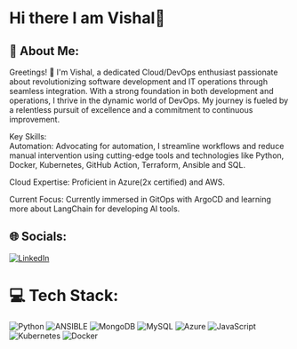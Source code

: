 # Hi there I am Vishal👋
## 💫 About Me:
Greetings! 👋 I'm Vishal, a dedicated Cloud/DevOps enthusiast passionate about revolutionizing software development and IT operations through seamless integration. With a strong foundation in both development and operations, I thrive in the dynamic world of DevOps. My journey is fueled by a relentless pursuit of excellence and a commitment to continuous improvement.

Key Skills:  
Automation: Advocating for automation, I streamline workflows and reduce manual intervention using cutting-edge tools and technologies like Python, Docker, Kubernetes, GitHub Action, Terraform, Ansible and SQL.

Cloud Expertise: Proficient in Azure(2x certified) and AWS.

Current Focus:
Currently immersed in GitOps with ArgoCD and learning more about LangChain for developing AI tools.


## 🌐 Socials:
[![LinkedIn](https://img.shields.io/badge/LinkedIn-%230077B5.svg?logo=linkedin&logoColor=white)](https://linkedin.com/in/https://www.linkedin.com/in/vishal-lokam-418485193/) 

# 💻 Tech Stack:
![Python](https://img.shields.io/badge/python-3670A0?style=for-the-badge&logo=python&logoColor=ffdd54) ![ANSIBLE](https://img.shields.io/badge/ansible-%231A1918.svg?style=for-the-badge&logo=ansible&logoColor=white) ![MongoDB](https://img.shields.io/badge/MongoDB-%234ea94b.svg?style=for-the-badge&logo=mongodb&logoColor=white) ![MySQL](https://img.shields.io/badge/mysql-%2300000f.svg?style=for-the-badge&logo=mysql&logoColor=white) ![Azure](https://img.shields.io/badge/azure-%230072C6.svg?style=for-the-badge&logo=microsoftazure&logoColor=white) ![JavaScript](https://img.shields.io/badge/javascript-%23323330.svg?style=for-the-badge&logo=javascript&logoColor=%23F7DF1E) ![Kubernetes](https://img.shields.io/badge/kubernetes-%23326ce5.svg?style=for-the-badge&logo=kubernetes&logoColor=white) ![Docker](https://img.shields.io/badge/docker-%230db7ed.svg?style=for-the-badge&logo=docker&logoColor=white)
